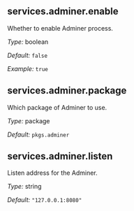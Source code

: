 [comment]: # (Do not edit this file as it is autogenerated. Go to docs/individual-docs if you want to make edits.)


[comment]: # (Please add your documentation on top of this line)

## services\.adminer\.enable

Whether to enable Adminer process\.



*Type:*
boolean



*Default:*
` false `



*Example:*
` true `



## services\.adminer\.package



Which package of Adminer to use\.



*Type:*
package



*Default:*
` pkgs.adminer `



## services\.adminer\.listen



Listen address for the Adminer\.



*Type:*
string



*Default:*
` "127.0.0.1:8080" `
